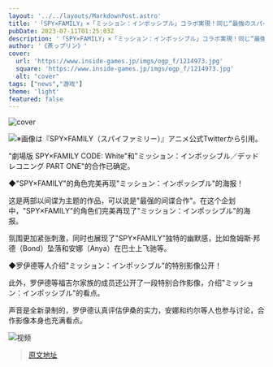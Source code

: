 ```yaml
---
layout: '../../layouts/MarkdownPost.astro'
title: '「SPY×FAMILY」×「ミッション：インポッシブル」コラボ実現！同じ“最強のスパイ”として、イーサンの実力をロイドも警戒'
pubDate: 2023-07-11T01:25:03Z
description: '「SPY×FAMILY」×「ミッション：インポッシブル」コラボ実現！同じ“最強のスパイ”として、イーサンの実力をロイドも警戒'
author: '《茶っプリン》'
cover:
  url: 'https://www.inside-games.jp/imgs/ogp_f/1214973.jpg'
  square: 'https://www.inside-games.jp/imgs/ogp_f/1214973.jpg'
  alt: "cover"
tags: ["news","游戏"]
theme: 'light'
featured: false
---
```


![cover](https://www.inside-games.jp/imgs/ogp_f/1214973.jpg)

![※画像は『SPY×FAMILY（スパイファミリー）』アニメ公式Twitterから引用。](https://www.inside-games.jp/imgs/zoom/1214968.jpg)

"劇場版 SPY×FAMILY CODE: White"和"ミッション：インポッシブル／デッドレコニング PART ONE"的合作已确定。

◆"SPY×FAMILY"的角色完美再现"ミッション：インポッシブル"的海报！

这是两部以间谍为主题的作品，可以说是"最强的间谍合作"。在这个企划中，"SPY×FAMILY"的角色们完美再现了"ミッション：インポッシブル"的海报。

氛围更加紧张刺激，同时也展现了"SPY×FAMILY"独特的幽默感，比如詹姆斯·邦德（Bond）坠落和安娜（Anya）在巴士上飞驰等。

◆罗伊德等人介绍"ミッション：インポッシブル"的特别影像公开！

此外，罗伊德等福吉尔家族的成员还公开了一段特别合作影像，介绍"ミッション：インポッシブル"的看点。

声音是全新录制的，罗伊德认真评估伊桑的实力，安娜和约尔等人也参与讨论，合作影像本身也充满看点。

![视频](https://www.youtube.com/embed/6Zdiw-wdxuw?rel=0)

>[原文地址](https://www.inside-games.jp/article/2023/07/11/147125.html)  
